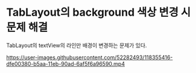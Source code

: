 # TabLayout의 background 색상 변경 시 문제 해결

TabLayout의 textView의 라인만 배경이 변경하는 문제가 있다. </br>

https://user-images.githubusercontent.com/52282493/118355416-dfe00380-b5aa-11eb-90ad-6af5f6a96590.mp4 </br>

